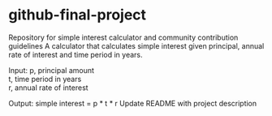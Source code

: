 # github-final-project
Repository for simple interest calculator and community contribution guidelines
A calculator that calculates simple interest given principal, annual rate of interest and time period in years.

Input:
  p, principal amount  
  t, time period in years  
  r, annual rate of interest

Output:
  simple interest = p * t * r
Update README with project description
